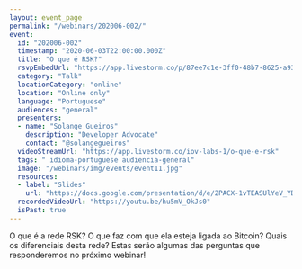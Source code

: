 ```yaml
---
layout: event_page
permalink: "/webinars/202006-002/"
event:
  id: "202006-002"
  timestamp: "2020-06-03T22:00:00.000Z"
  title: "O que é RSK?"
  rsvpEmbedUrl: "https://app.livestorm.co/p/87ee7c1e-3ff0-48b7-8625-a939dea73347/form"
  category: "Talk"
  locationCategory: "online"
  location: "Online only"
  language: "Portuguese"
  audiences: "general"
  presenters:
  - name: "Solange Gueiros"
    description: "Developer Advocate"
    contact: "@solangegueiros"
  videoStreamUrl: "https://app.livestorm.co/iov-labs-1/o-que-e-rsk"
  tags: " idioma-portuguese audiencia-general"
  image: "/webinars/img/events/event11.jpg"
  resources:
  - label: "Slides"
    url: "https://docs.google.com/presentation/d/e/2PACX-1vTEASUlYeV_YDYuxfqeVCle33UYHBDtkAzWuFt5NvsnHhtq1OEuqjQDvuNAfABL64JwUEyumNcZFyxH/pub?start=true&loop=false&delayms=5000"
  recordedVideoUrl: "https://youtu.be/hu5mV_OkJs0"
  isPast: true
---
```



O que é a rede RSK? 
O que faz com que ela esteja ligada ao Bitcoin?
Quais os diferenciais desta rede?
Estas serão algumas das perguntas que responderemos no próximo webinar!


